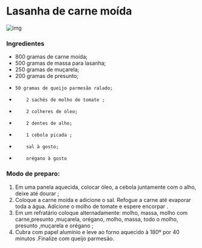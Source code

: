 # Lasanha de carne moída



![img](https://media.tenor.com/images/200b9d7998fc15b767e5af5bf2375a8a/tenor.gif)



### Ingredientes

- 800 gramas de carne moída;
- 500 gramas de massa para lasanha;
- 250 gramas de muçarela;
- 200 gramas de presunto;
-     50 gramas de queijo parmesão ralado;
-     ​    2 sachês de molho de tomate ;
-     ​    2 colheres de óleo;
-     ​    2 dentes de alho;
-     ​    1 cebola picada ;
-     ​    sal à gosto;
-     ​    orégano à gosto 





### Modo de preparo:

1. Em uma panela aquecida, colocar óleo, a cebola  juntamente com o alho, deixe até dourar ;
2. Coloque a carne moída e adicione o sal. Refogue a carne até evaporar toda a água. Adicione o molho de tomate e espere encorpar .
3. Em um refratário coloque alternadamente: molho, massa, molho com carne,presunto ,muçarela, orégano, molho, massa, todo o molho, presunto ,muçarela e orégano ;
4. Cubra com papel alumínio e leve ao forno aquecido à 180º por 40 minutos .Finalize com queijo parmesão.